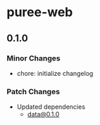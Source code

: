 # puree-web

## 0.1.0

### Minor Changes

- chore: initialize changelog

### Patch Changes

- Updated dependencies
  - data@0.1.0
